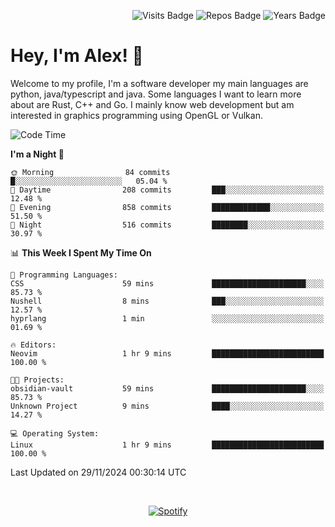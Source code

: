 <p align="right">
  <img src="https://badges.pufler.dev/visits/Alextibtab/Alextibtab" alt="Visits Badge">
  <img src="https://badges.pufler.dev/repos/Alextibtab/" alt="Repos Badge">
  <img src="https://badges.pufler.dev/years/Alextibtab/" alt="Years Badge">
</p>

<h1 align="left">Hey, I'm Alex! 💽 </h1>

Welcome to my profile, I'm a software developer my main languages are python, java/typescript and java. Some languages I want to learn more about are Rust, C++ and Go. I mainly know web development but am interested in graphics programming using OpenGL or Vulkan.

<!--START_SECTION:waka-->
![Code Time](http://img.shields.io/badge/Code%20Time-107%20hrs%2013%20mins-blue)

**I'm a Night 🦉** 

```text
🌞 Morning                84 commits          █░░░░░░░░░░░░░░░░░░░░░░░░   05.04 % 
🌆 Daytime                208 commits         ███░░░░░░░░░░░░░░░░░░░░░░   12.48 % 
🌃 Evening                858 commits         █████████████░░░░░░░░░░░░   51.50 % 
🌙 Night                  516 commits         ████████░░░░░░░░░░░░░░░░░   30.97 % 
```


📊 **This Week I Spent My Time On** 

```text
💬 Programming Languages: 
CSS                      59 mins             █████████████████████░░░░   85.73 % 
Nushell                  8 mins              ███░░░░░░░░░░░░░░░░░░░░░░   12.57 % 
hyprlang                 1 min               ░░░░░░░░░░░░░░░░░░░░░░░░░   01.69 % 

🔥 Editors: 
Neovim                   1 hr 9 mins         █████████████████████████   100.00 % 

🐱‍💻 Projects: 
obsidian-vault           59 mins             █████████████████████░░░░   85.73 % 
Unknown Project          9 mins              ████░░░░░░░░░░░░░░░░░░░░░   14.27 % 

💻 Operating System: 
Linux                    1 hr 9 mins         █████████████████████████   100.00 % 
```


 Last Updated on 29/11/2024 00:30:14 UTC
<!--END_SECTION:waka-->
&nbsp;<div align="center">
  [![Spotify](https://spotify-now-playing-wine-six.vercel.app/api/spotify?border_color=ffffff)](https://open.spotify.com/user/pmo1v2ejnt42kgp5jar5drtag)
</div>

